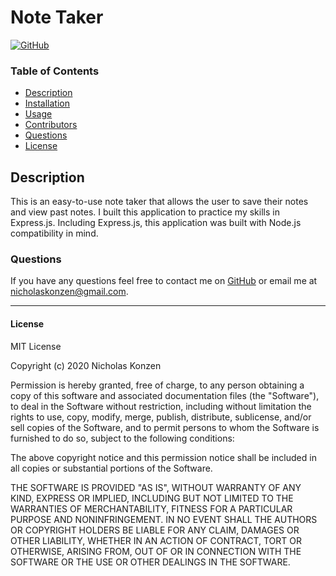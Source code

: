 # Note Taker
[![GitHub](https://img.shields.io/github/license/NTKonzen/README-Generator)](#license)

### Table of Contents
* [Description](#description)
* [Installation](#installation)
* [Usage](#usage)
* [Contributors](#contributors) 
* [Questions](#questions)
* [License](#license)

## Description ##

This is an easy-to-use note taker that allows the user to save their notes and view past notes. I built this application to practice my skills in Express.js. Including Express.js, this application was built with Node.js compatibility in mind. 

### Questions
If you have any questions feel free to contact me on [GitHub](https://github.com/NTKonzen) or email me at nicholaskonzen@gmail.com.

---
#### License

MIT License

Copyright (c) 2020 Nicholas Konzen

Permission is hereby granted, free of charge, to any person obtaining a copy
of this software and associated documentation files (the "Software"), to deal
in the Software without restriction, including without limitation the rights
to use, copy, modify, merge, publish, distribute, sublicense, and/or sell
copies of the Software, and to permit persons to whom the Software is
furnished to do so, subject to the following conditions:

The above copyright notice and this permission notice shall be included in all
copies or substantial portions of the Software.

THE SOFTWARE IS PROVIDED "AS IS", WITHOUT WARRANTY OF ANY KIND, EXPRESS OR
IMPLIED, INCLUDING BUT NOT LIMITED TO THE WARRANTIES OF MERCHANTABILITY,
FITNESS FOR A PARTICULAR PURPOSE AND NONINFRINGEMENT. IN NO EVENT SHALL THE
AUTHORS OR COPYRIGHT HOLDERS BE LIABLE FOR ANY CLAIM, DAMAGES OR OTHER
LIABILITY, WHETHER IN AN ACTION OF CONTRACT, TORT OR OTHERWISE, ARISING FROM,
OUT OF OR IN CONNECTION WITH THE SOFTWARE OR THE USE OR OTHER DEALINGS IN THE
SOFTWARE.
